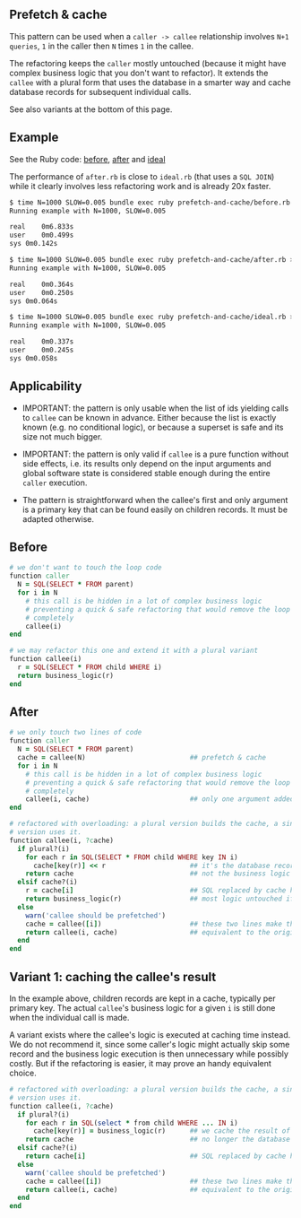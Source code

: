 ## Prefetch & cache

This pattern can be used when a `caller -> callee` relationship involves
`N+1 queries`, `1` in the caller then `N` times `1` in the callee.

The refactoring keeps the `caller` mostly untouched (because it might have
complex business logic that you don't want to refactor). It extends the `callee`
with a plural form that uses the database in a smarter way and cache database
records for subsequent individual calls.

See also variants at the bottom of this page.

## Example

See the Ruby code: [before](./before.rb), [after](./after.rb) and [ideal](./ideal.rb)

The performance of `after.rb` is close to `ideal.rb` (that uses a `SQL JOIN`)
while it clearly involves less refactoring work and is already 20x faster.

```sh
$ time N=1000 SLOW=0.005 bundle exec ruby prefetch-and-cache/before.rb > /dev/null
Running example with N=1000, SLOW=0.005

real	0m6.833s
user	0m0.499s
sys	0m0.142s

$ time N=1000 SLOW=0.005 bundle exec ruby prefetch-and-cache/after.rb > /dev/null
Running example with N=1000, SLOW=0.005

real	0m0.364s
user	0m0.250s
sys	0m0.064s

$ time N=1000 SLOW=0.005 bundle exec ruby prefetch-and-cache/ideal.rb > /dev/null
Running example with N=1000, SLOW=0.005

real	0m0.337s
user	0m0.245s
sys	0m0.058s
```

## Applicability

* IMPORTANT: the pattern is only usable when the list of ids yielding calls to
  `callee` can be known in advance. Either because the list is exactly known
  (e.g. no conditional logic), or because a superset is safe and its size not
  much bigger.

* IMPORTANT: the pattern is only valid if `callee` is a pure function without
  side effects, i.e. its results only depend on the input arguments and global
  software state is considered stable enough during the entire `caller`
  execution.

* The pattern is straightforward when the callee's first and only argument is a
  primary key that can be found easily on children records. It must be adapted
  otherwise.

## Before

```ruby
# we don't want to touch the loop code
function caller
  N = SQL(SELECT * FROM parent)
  for i in N
    # this call is be hidden in a lot of complex business logic
    # preventing a quick & safe refactoring that would remove the loop
    # completely
    callee(i)
end

# we may refactor this one and extend it with a plural variant
function callee(i)
  r = SQL(SELECT * FROM child WHERE i)
  return business_logic(r)
end
```

## After

```ruby
# we only touch two lines of code
function caller
  N = SQL(SELECT * FROM parent)
  cache = callee(N)                          ## prefetch & cache
  for i in N
    # this call is be hidden in a lot of complex business logic
    # preventing a quick & safe refactoring that would remove the loop
    # completely
    callee(i, cache)                         ## only one argument added
end

# refactored with overloading: a plural version builds the cache, a singular
# version uses it.
function callee(i, ?cache)
  if plural?(i)
    for each r in SQL(SELECT * FROM child WHERE key IN i)
      cache[key(r)] << r                     ## it's the database records that we cache
    return cache                             ## not the business logic itself
  elsif cache?(i)
    r = cache[i]                             ## SQL replaced by cache hit
    return business_logic(r)                 ## most logic untouched if possible
  else
    warn('callee should be prefetched')
    cache = callee([i])                      ## these two lines make the callee
    return callee(i, cache)                  ## equivalent to the original program
  end
end
```

## Variant 1: caching the callee's result

In the example above, children records are kept in a cache, typically per primary
key. The actual `callee`'s business logic for a given `i` is still done when the
individual call is made.

A variant exists where the callee's logic is executed at caching time instead.
We do not recommend it, since some caller's logic might actually skip some
record and the business logic execution is then unnecessary while possibly
costly. But if the refactoring is easier, it may prove an handy equivalent
choice.

```ruby
# refactored with overloading: a plural version builds the cache, a singular
# version uses it.
function callee(i, ?cache)
  if plural?(i)
    for each r in SQL(select * from child WHERE ... IN i)
      cache[key(r)] = business_logic(r)      ## we cache the result of logic instead
    return cache                             ## no longer the database record
  elsif cache?(i)
    return cache[i]                          ## SQL replaced by cache hit
  else
    warn('callee should be prefetched')
    cache = callee([i])                      ## these two lines make the callee
    return callee(i, cache)                  ## equivalent to the original program
  end
end
```
